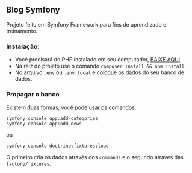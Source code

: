 ## Blog Symfony

Projeto feito em Symfony Framework para fins de aprendizado e treinamento.

### Instalação: 

* Você precisará do PHP instalado em seu computador, [BAIXE AQUI](https://www.php.net/downloads). 
* Na raiz do projeto use o comando `composer install && npm install`. 
* No arquivo `.env` ou `.env.local` e coloque os dados do seu banco de dados.

### Propagar o banco
Existem duas formas, você pode usar os comandos:
```
symfony console app:add-categories
symfony console app:add-news
```
ou
```
symfony console doctrine:fixtures:load
```
O primeiro cria os dados através dos `commands` e o segundo através das `factory/fixtures`.